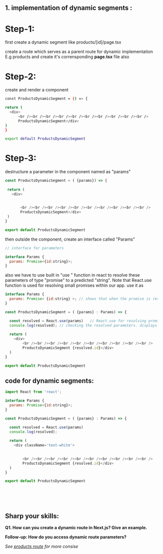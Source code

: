 ## 1. implementation of dynamic segments :

# Step-1: 
 first create a dynamic segment like products/[id]/page.tsx

 create a route which serves as a parent route for dynamic implementation E.g products and create it's corrensponding <b>page.tsx</b> file also

# Step-2: 
  create and render a component

  ``` bash
  const ProductsDynamicSegment = () => {
  
  return (
    <div>
        <br /><br /><br /><br /><br /><br /><br /><br /><br /><br />
        ProductsDynamicSegment</div>
  )
}

export default ProductsDynamicSegment

  ```

# Step-3: 
 destructure a parameter in the component named as "params"

 ``` javascript
 const ProductsDynamicSegment = ( {params}) => {
  
  return (
    <div>
        
        
        <br /><br /><br /><br /><br /><br /><br /><br /><br /><br />
        ProductsDynamicSegment</div>
  )
}

export default ProductsDynamicSegment

```
then outside the component, create an interface called "Params"

``` javascript
// interface for parameters

interface Params {
  params: Promise<{id:string}>;
}

```

also we have to use built in "use " function in react to resolve these parameters of type "promise" to a predicted "string". Note that React.use function is used for resolving small promises within our app. use it as 

``` javascript
interface Params {
  params: Promise< {id:string} >; // shows that when the promise is resolved it will give an object containing string typed id
}

const ProductsDynamicSegment = ( {params} : Params) => {

  const resolved = React.use(params)   // React.use for resolving promise 
  console.log(resolved); // checking the resolved parameters. displays an object cotaining our parameter values
  
  return (
    <div>
        <br /><br /><br /><br /><br /><br /><br /><br /><br /><br />
        ProductsDynamicSegment {resolved.id}</div>
  )
}

export default ProductsDynamicSegment
```


## code for dynamic segments:

``` javascript
import React from 'react';

interface Params {
  params: Promise<{id:string}>;
}

const ProductsDynamicSegment = ( {params} : Params) => {

  const resolved = React.use(params)
  console.log(resolved);
  
  return (
    <div className='text-white'>
        
        
        <br /><br /><br /><br /><br /><br /><br /><br /><br /><br />
        ProductsDynamicSegment {resolved.id}</div>
  )
}

export default ProductsDynamicSegment
```

<br/>
<br/>
<br/>

## Sharp your skills:

<b> Q1. How can you create a dynamic route in Next.js? Give an example.
</b>

<b>Follow-up: How do you access dynamic route parameters?</b>

<i>See [products route](/src/app/products/) for more consise</i>